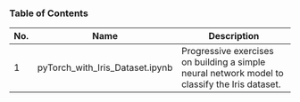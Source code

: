 ### Table of Contents

| No. | Name                           | Description                                                          |
| --- | ------------------------------ | -------------------------------------------------------------------- |
| 1   | pyTorch_with_Iris_Dataset.ipynb | Progressive exercises on building a simple neural network model to classify the Iris dataset. |
